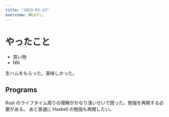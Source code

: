 ```yaml
---
title: "2023-03-23"
overview: 鱗はがし
---
```


# やったこと

- 買い物
- NN

生ハムをもらった。美味しかった。

## Programs

Rust
のライフタイム周りの理解がかなり浅いせいで困った。勉強を再開する必要がある。
あと普通に Haskell の勉強も再開したい。
